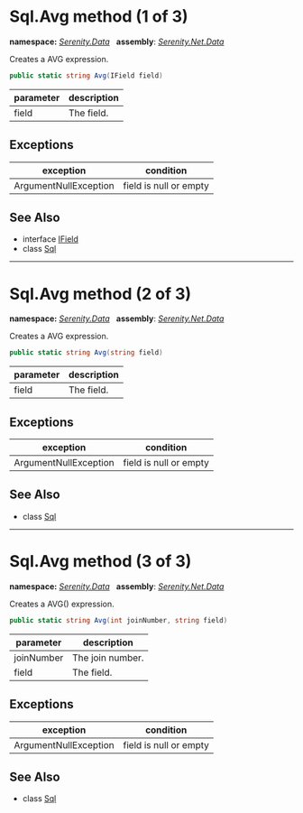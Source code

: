 # Sql.Avg method (1 of 3)
**namespace:** *[Serenity.Data](../../README.md#serenity.data-namespace)*   **assembly**: *[Serenity.Net.Data](../../README.md)*

Creates a AVG expression.

```csharp
public static string Avg(IField field)
```

| parameter | description |
| --- | --- |
| field | The field. |

## Exceptions

| exception | condition |
| --- | --- |
| ArgumentNullException | field is null or empty |

## See Also

* interface [IField](../IField.md)
* class [Sql](../Sql.md)

---

# Sql.Avg method (2 of 3)
**namespace:** *[Serenity.Data](../../README.md#serenity.data-namespace)*   **assembly**: *[Serenity.Net.Data](../../README.md)*

Creates a AVG expression.

```csharp
public static string Avg(string field)
```

| parameter | description |
| --- | --- |
| field | The field. |

## Exceptions

| exception | condition |
| --- | --- |
| ArgumentNullException | field is null or empty |

## See Also

* class [Sql](../Sql.md)

---

# Sql.Avg method (3 of 3)
**namespace:** *[Serenity.Data](../../README.md#serenity.data-namespace)*   **assembly**: *[Serenity.Net.Data](../../README.md)*

Creates a AVG() expression.

```csharp
public static string Avg(int joinNumber, string field)
```

| parameter | description |
| --- | --- |
| joinNumber | The join number. |
| field | The field. |

## Exceptions

| exception | condition |
| --- | --- |
| ArgumentNullException | field is null or empty |

## See Also

* class [Sql](../Sql.md)